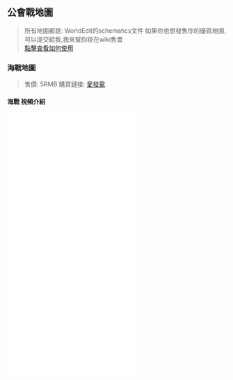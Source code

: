 ## 公會戰地圖

> 所有地圖都是: WorldEdit的schematics文件
> 如果你也想發售你的優質地圖,可以提交給我,我來幫你掛在wiki售賣    
> [點擊查看如何使用](https://www.mcbbs.net/thread-995134-1-1.html)

### 海戰地圖
>  售價: 5RMB 購買鏈接: [愛發電](https://afdian.net/item?plan_id=3cc8868c7f7511ec8e8652540025c377)
#### 海戰 視頻介紹
<iframe src="//player.bilibili.com/player.html?aid=635699110&bvid=BV1mb4y1H7wk&cid=486450073&page=1" scrolling="no" border="0" frameborder="no" framespacing="0" allowfullscreen="true" height="600px"> </iframe>